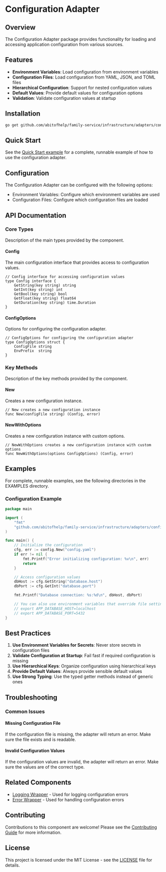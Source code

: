 # Configuration Adapter

## Overview

The Configuration Adapter package provides functionality for loading and accessing application configuration from various sources.

## Features

- **Environment Variables**: Load configuration from environment variables
- **Configuration Files**: Load configuration from YAML, JSON, and TOML files
- **Hierarchical Configuration**: Support for nested configuration values
- **Default Values**: Provide default values for configuration options
- **Validation**: Validate configuration values at startup

## Installation

```bash
go get github.com/abitofhelp/family-service/infrastructure/adapters/config
```

## Quick Start

See the [Quick Start example](../../../EXAMPLES/config/basic_usage/README.md) for a complete, runnable example of how to use the configuration adapter.

## Configuration

The Configuration Adapter can be configured with the following options:
- Environment Variables: Configure which environment variables are used
- Configuration Files: Configure which configuration files are loaded

## API Documentation

### Core Types

Description of the main types provided by the component.

#### Config

The main configuration interface that provides access to configuration values.

```
// Config interface for accessing configuration values
type Config interface {
    GetString(key string) string
    GetInt(key string) int
    GetBool(key string) bool
    GetFloat(key string) float64
    GetDuration(key string) time.Duration
}
```

#### ConfigOptions

Options for configuring the configuration adapter.

```
// ConfigOptions for configuring the configuration adapter
type ConfigOptions struct {
    ConfigFile string
    EnvPrefix  string
}
```

### Key Methods

Description of the key methods provided by the component.

#### New

Creates a new configuration instance.

```
// New creates a new configuration instance
func New(configFile string) (Config, error)
```

#### NewWithOptions

Creates a new configuration instance with custom options.

```
// NewWithOptions creates a new configuration instance with custom options
func NewWithOptions(options ConfigOptions) (Config, error)
```

## Examples

For complete, runnable examples, see the following directories in the EXAMPLES directory.

### Configuration Example

```go
package main

import (
    "fmt"
    "github.com/abitofhelp/family-service/infrastructure/adapters/config"
)

func main() {
    // Initialize the configuration
    cfg, err := config.New("config.yaml")
    if err != nil {
        fmt.Printf("Error initializing configuration: %v\n", err)
        return
    }

    // Access configuration values
    dbHost := cfg.GetString("database.host")
    dbPort := cfg.GetInt("database.port")

    fmt.Printf("Database connection: %s:%d\n", dbHost, dbPort)

    // You can also use environment variables that override file settings
    // export APP_DATABASE_HOST=localhost
    // export APP_DATABASE_PORT=5432
}
```

## Best Practices

1. **Use Environment Variables for Secrets**: Never store secrets in configuration files
2. **Validate Configuration at Startup**: Fail fast if required configuration is missing
3. **Use Hierarchical Keys**: Organize configuration using hierarchical keys
4. **Provide Default Values**: Always provide sensible default values
5. **Use Strong Typing**: Use the typed getter methods instead of generic ones

## Troubleshooting

### Common Issues

#### Missing Configuration File

If the configuration file is missing, the adapter will return an error. Make sure the file exists and is readable.

#### Invalid Configuration Values

If the configuration values are invalid, the adapter will return an error. Make sure the values are of the correct type.

## Related Components

- [Logging Wrapper](../loggingwrapper/README.md) - Used for logging configuration errors
- [Error Wrapper](../errorswrapper/README.md) - Used for handling configuration errors

## Contributing

Contributions to this component are welcome! Please see the [Contributing Guide](../../../CONTRIBUTING.md) for more information.

## License

This project is licensed under the MIT License - see the [LICENSE](../../../LICENSE) file for details.
